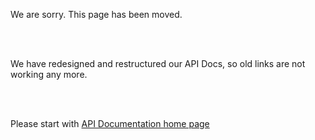 <!-- <meta http-equiv="refresh" content="0;URL='/'" />   -->

<br/><br/>

We are sorry. This page has been moved.

<br/><br/>

We have redesigned and restructured our API Docs, so old links are not working any more.

<br/><br/>

Please start with [API Documentation home page](https://api-docs.transferwise.com/)

<br/><br/>

<script>
  console.log('Hello world!')
</script>